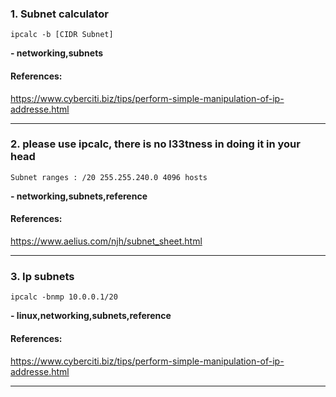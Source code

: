 ### 1. Subnet calculator
```
ipcalc -b [CIDR Subnet]
```
**- networking,subnets**
#### References:

https://www.cyberciti.biz/tips/perform-simple-manipulation-of-ip-addresse.html
__________
### 2. please use ipcalc, there is no l33tness in doing it in your head
```
Subnet ranges : /20 255.255.240.0 4096 hosts
```
**- networking,subnets,reference**
#### References:

https://www.aelius.com/njh/subnet_sheet.html
__________
### 3. Ip subnets
```
ipcalc -bnmp 10.0.0.1/20
```
**- linux,networking,subnets,reference**
#### References:

https://www.cyberciti.biz/tips/perform-simple-manipulation-of-ip-addresse.html
__________
